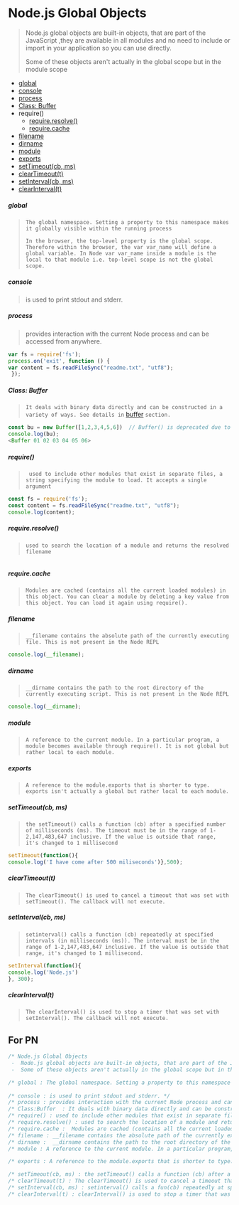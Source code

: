 # Node.js Global Objects 

> Node.js global objects are built-in objects, that are part of the JavaScript ,they are  available in all modules and no need to include or import  in your application so you can use directly. 
>
> Some of these objects aren't actually in the global scope but in the module scope



- [global](https://www.w3resource.com/node.js/nodejs-global-object.php#global)
- [console](https://www.w3resource.com/node.js/nodejs-global-object.php#console)
- [process](https://www.w3resource.com/node.js/nodejs-global-object.php#process)
- [Class: Buffer](https://www.w3resource.com/node.js/nodejs-global-object.php#class-buffer)
- require()
  - [require.resolve()](https://www.w3resource.com/node.js/nodejs-global-object.php#require-resolve)
  - [require.cache](https://www.w3resource.com/node.js/nodejs-global-object.php#require-cache)
- [filename](https://www.w3resource.com/node.js/nodejs-global-object.php#filename)
- [dirname](https://www.w3resource.com/node.js/nodejs-global-object.php#dirname)
- [module](https://www.w3resource.com/node.js/nodejs-global-object.php#module)
- [exports](https://www.w3resource.com/node.js/nodejs-global-object.php#exports)
- [setTimeout(cb, ms)](https://www.w3resource.com/node.js/nodejs-global-object.php#settimeout)
- [clearTimeout(t)](https://www.w3resource.com/node.js/nodejs-global-object.php#cleartimeout)
- [setInterval(cb, ms)](https://www.w3resource.com/node.js/nodejs-global-object.php#setinterval)
- [clearInterval(t)](https://www.w3resource.com/node.js/nodejs-global-object.php#clearinterval)



##### global

>`The global namespace. Setting a property to this namespace makes it globally visible within the running process`
>
>`In the browser, the top-level property is the global scope. Therefore within the browser, the var var_name will define a global variable. In Node var var_name inside a module is the local to that module i.e. top-level scope is not the global scope.`



##### console

>is used to print stdout and stderr.



##### process

> provides interaction with the current Node process and can be accessed from anywhere.

```js
var fs = require('fs');
process.on('exit', function () {
var content = fs.readFileSync("readme.txt", "utf8"); 
 });
```



##### Class: Buffer

> ` It deals with binary data directly and can be constructed in a variety of ways. See details in ` [buffer](https://www.w3resource.com/node.js/nodejs-buffer.php) `section.`

```js
const bu = new Buffer([1,2,3,4,5,6])  // Buffer() is deprecated due to security and usability issues.
console.log(bu);
<Buffer 01 02 03 04 05 06>
```





##### require()

>` used to include other modules that exist in separate files, a string specifying the module to load. It accepts a single argument`

```js
const fs = require('fs');
const content = fs.readFileSync("readme.txt", "utf8");
console.log(content);
```





##### require.resolve()

>`used to search the location of a module and returns the resolved filename`

```js

```





##### require.cache

>`Modules are cached (contains all the current loaded modules) in this object. You can clear a module by deleting a key value from this object. You can load it again using require().`



##### filename

>`__filename contains the absolute path of the currently executing file. This is not present in the Node REPL`

```js
console.log(__filename);
```





##### dirname

>`__dirname contains the path to the root directory of the currently executing script. This is not present in the Node REPL`

```js
console.log(__dirname);
```





##### module

> `A reference to the current module. In a particular program, a module becomes available through require(). It is not global but rather local to each module.`



##### exports

>`A reference to the module.exports that is shorter to type. exports isn't actually a global but rather local to each module.`



##### setTimeout(cb, ms)

>`the setTimeout() calls a function (cb) after a specified number of milliseconds (ms). The timeout must be in the range of 1-2,147,483,647 inclusive. If the value is outside that range, it's changed to 1 millisecond`

```js
setTimeout(function(){
console.log('I have come after 500 miliseconds')},500);
```





##### clearTimeout(t)

>`The clearTimeout() is used to cancel a timeout that was set with setTimeout(). The callback will not execute.`



##### setInterval(cb, ms)

> `setinterval() calls a function (cb) repeatedly at specified intervals (in milliseconds (ms)). The interval must be in the range of 1-2,147,483,647 inclusive. If the value is outside that range, it's changed to 1 millisecond.`

```js
setInterval(function(){
console.log('Node.js')
}, 300);
```



##### clearInterval(t)

> `The clearInterval() is used to stop a timer that was set with setInterval(). The callback will not execute.`





## For PN

```js
/* Node.js Global Objects 
 -  Node.js global objects are built-in objects, that are part of the JavaScript ,they are  available in all           modules and no need to include or import  in your application so you can use directly. 
 -  Some of these objects aren't actually in the global scope but in the module scope */

/* global : The global namespace. Setting a property to this namespace makes it globally visible within the running 		 process.In the browser, the top-level property is the global scope. Therefore within the browser, the var         var_name will define a global variable. In Node var var_name inside a module is the local to that module           i.e. top-level scope is not the global scope */
        
/* console : is used to print stdout and stderr. */
/* process : provides interaction with the current Node process and can be accessed from anywhere.  */
/* Class:Buffer  : It deals with binary data directly and can be constructed in a variety of ways. */
/* require() : used to include other modules that exist in separate files,a string specifying the module to load.*/
/* require.resolve() : used to search the location of a module and returns the resolved filename */
/* require.cache :  Modules are cached (contains all the current loaded modules) in this object. You can clear a                      module by deleting a key value from this object. You can load it again using require() */
/* filename : __filename contains the absolute path of the currently executing file. */
/* dirname :  __dirname contains the path to the root directory of the currently executing script */
/* module : A reference to the current module. In a particular program, a module becomes available through      		   require().It is not global but rather local to each module. */

/* exports : A reference to the module.exports that is shorter to type. exports isn't actually a global but rather             local to each module*/

/* setTimeout(cb, ms) : the setTimeout() calls a function (cb) after a specified number of milliseconds (ms) */
/* clearTimeout(t) : The clearTimeout() is used to cancel a timeout that was set with setTimeout(). The callback    				   will not execute.*/
/* setInterval(cb, ms) : setinterval() calls a fun(cb) repeatedly at specified intervals (in milliseconds (ms)) */
/* clearInterval(t) : clearInterval() is used to stop a timer that was set with setInterval(). callback will not 					  execute.*/
```


